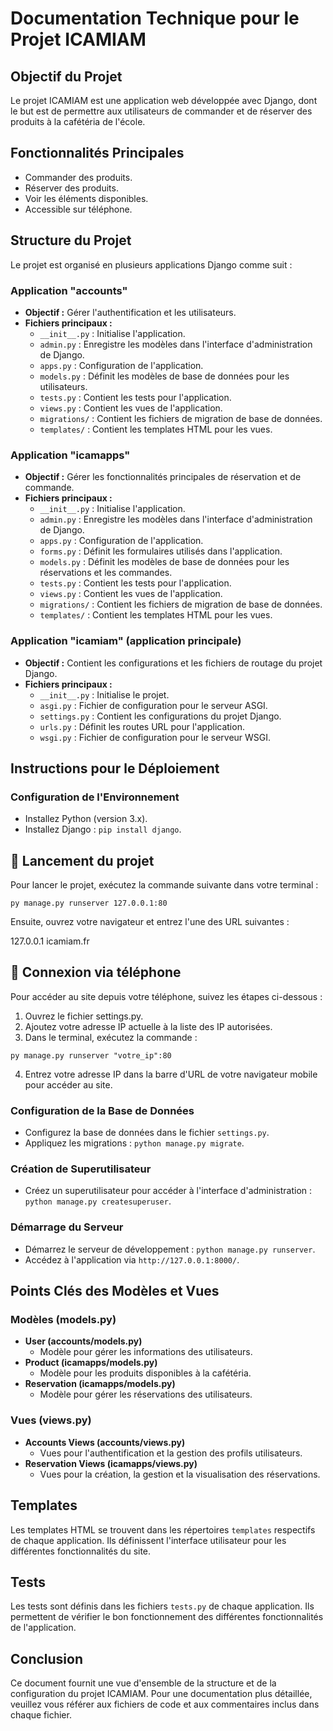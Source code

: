 # Documentation Technique pour le Projet ICAMIAM

## Objectif du Projet
Le projet ICAMIAM est une application web développée avec Django, dont le but est de permettre aux utilisateurs de commander et de réserver des produits à la cafétéria de l'école.

## Fonctionnalités Principales
- Commander des produits.
- Réserver des produits.
- Voir les éléments disponibles.
- Accessible sur téléphone.

## Structure du Projet
Le projet est organisé en plusieurs applications Django comme suit :

### Application "accounts"
- **Objectif :** Gérer l'authentification et les utilisateurs.
- **Fichiers principaux :**
  - `__init__.py` : Initialise l'application.
  - `admin.py` : Enregistre les modèles dans l'interface d'administration de Django.
  - `apps.py` : Configuration de l'application.
  - `models.py` : Définit les modèles de base de données pour les utilisateurs.
  - `tests.py` : Contient les tests pour l'application.
  - `views.py` : Contient les vues de l'application.
  - `migrations/` : Contient les fichiers de migration de base de données.
  - `templates/` : Contient les templates HTML pour les vues.

### Application "icamapps"
- **Objectif :** Gérer les fonctionnalités principales de réservation et de commande.
- **Fichiers principaux :**
  - `__init__.py` : Initialise l'application.
  - `admin.py` : Enregistre les modèles dans l'interface d'administration de Django.
  - `apps.py` : Configuration de l'application.
  - `forms.py` : Définit les formulaires utilisés dans l'application.
  - `models.py` : Définit les modèles de base de données pour les réservations et les commandes.
  - `tests.py` : Contient les tests pour l'application.
  - `views.py` : Contient les vues de l'application.
  - `migrations/` : Contient les fichiers de migration de base de données.
  - `templates/` : Contient les templates HTML pour les vues.

### Application "icamiam" (application principale)
- **Objectif :** Contient les configurations et les fichiers de routage du projet Django.
- **Fichiers principaux :**
  - `__init__.py` : Initialise le projet.
  - `asgi.py` : Fichier de configuration pour le serveur ASGI.
  - `settings.py` : Contient les configurations du projet Django.
  - `urls.py` : Définit les routes URL pour l'application.
  - `wsgi.py` : Fichier de configuration pour le serveur WSGI.

## Instructions pour le Déploiement

### Configuration de l'Environnement
- Installez Python (version 3.x).
- Installez Django : `pip install django`.
  
## 🚀 Lancement du projet

Pour lancer le projet, exécutez la commande suivante dans votre terminal :

```
py manage.py runserver 127.0.0.1:80
```
Ensuite, ouvrez votre navigateur et entrez l'une des URL suivantes :

127.0.0.1
icamiam.fr
## 📱 Connexion via téléphone
Pour accéder au site depuis votre téléphone, suivez les étapes ci-dessous :

1. Ouvrez le fichier settings.py.
2. Ajoutez votre adresse IP actuelle à la liste des IP autorisées.
3. Dans le terminal, exécutez la commande :
```
py manage.py runserver "votre_ip":80
```
4. Entrez votre adresse IP dans la barre d'URL de votre navigateur mobile pour accéder au site.

### Configuration de la Base de Données
- Configurez la base de données dans le fichier `settings.py`.
- Appliquez les migrations : `python manage.py migrate`.

### Création de Superutilisateur
- Créez un superutilisateur pour accéder à l'interface d'administration : `python manage.py createsuperuser`.

### Démarrage du Serveur
- Démarrez le serveur de développement : `python manage.py runserver`.
- Accédez à l'application via `http://127.0.0.1:8000/`.

## Points Clés des Modèles et Vues

### Modèles (models.py)
- **User (accounts/models.py)**
  - Modèle pour gérer les informations des utilisateurs.
- **Product (icamapps/models.py)**
  - Modèle pour les produits disponibles à la cafétéria.
- **Reservation (icamapps/models.py)**
  - Modèle pour gérer les réservations des utilisateurs.

### Vues (views.py)
- **Accounts Views (accounts/views.py)**
  - Vues pour l'authentification et la gestion des profils utilisateurs.
- **Reservation Views (icamapps/views.py)**
  - Vues pour la création, la gestion et la visualisation des réservations.

## Templates
Les templates HTML se trouvent dans les répertoires `templates` respectifs de chaque application. Ils définissent l'interface utilisateur pour les différentes fonctionnalités du site.

## Tests
Les tests sont définis dans les fichiers `tests.py` de chaque application. Ils permettent de vérifier le bon fonctionnement des différentes fonctionnalités de l'application.

## Conclusion
Ce document fournit une vue d'ensemble de la structure et de la configuration du projet ICAMIAM. Pour une documentation plus détaillée, veuillez vous référer aux fichiers de code et aux commentaires inclus dans chaque fichier.
